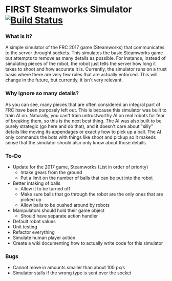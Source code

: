 # FIRST Steamworks Simulator [![Build Status](https://travis-ci.org/TheLocust3/FRC-Game-Simulator.svg?branch=master)](https://travis-ci.org/TheLocust3/FRC-Game-Simulator)  
  
### What is it?  
A simple simulator of the FRC 2017 game (Steamworks) that communicates to the server throught sockets. This simulates the basic Steamworks game but attempts to remove as many details as possible. For instance, instead of simulating pieces of the robot, the robot just tells the server how long it takes to shoot and how accurate it is. Currently, the simulator runs on a trust basis where there are very few rules that are actually enforced. This will change in the future, but currently, it isn't very relevant.  
  
### Why ignore so many details?  
As you can see, many pieces that are often considered an integral part of FRC have been purposely left out. This is because this simulator was built to train AI on. Naturally, you can't train untrustworthy AI on real robots for fear of breaking them, so this is the next best thing. The AI was also built to be purely strategic (go here and do that), and it doesn't care about "silly" details like moving its appendages or exactly how to pick up a ball. The AI only commands the bots with things like shoot and pickup so it makeds sense that the simulator should also only know about those details.  
  
### To-Do  
 - Update for the 2017 game, Steamworks (List in order of priority)
   - Intake gears from the ground
   - Put a limit on the number of balls that can be put into the robot
 - Better intaking of balls
   - Allow it to be turned off
   - Make sure balls that go through the robot are the only ones that are picked up
   - Allow balls to be pushed around by robots
 - Manipulators should hold their game object
   - Should have separate action handler
 - Default robot values
 - Unit testing
 - Refactor everything
 - Simulate human player action
 - Create a wiki documenting how to actually write code for this simulator

### Bugs
 - Cannot move in amounts smaller than about 100 px/s
 - Simulator stalls if the wrong type is sent over the socket